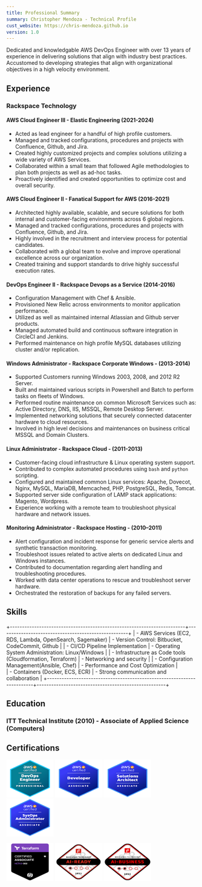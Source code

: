 ```yaml
---
title: Professional Summary
summary: Christopher Mendoza - Technical Profile
cust_website: https://chris-mendoza.github.io
version: 1.0
---
```


Dedicated and knowledgable AWS DevOps Engineer with over 13 years of experience in delivering solutions that align with industry best practices. Accustomed to developing strategies that align with organizational objectives in a high velocity environment.

## Experience

### Rackspace Technology

#### AWS Cloud Engineer III - Elastic Engineering (2021-2024)

- Acted as lead engineer for a handful of high profile customers.
- Managed and tracked configurations, procedures and projects with Confluence, Github, and Jira.
- Created highly customized projects and complex solutions utilizing a wide variety of AWS Services.
- Collaborated within a small team that followed Agile methodologies to plan both projects as well as ad-hoc tasks.
- Proactively identified and created opportunities to optimize cost and overall security.

#### AWS Cloud Engineer II - Fanatical Support for AWS (2016-2021)

- Architected highly available, scalable, and secure solutions for both internal and customer-facing environments across 6 global regions.
- Managed and tracked configurations, procedures and projects with Confluence, Github, and Jira.
- Highly involved in the recruitment and interview process for potential candidates.
- Collaborated with a global team to evolve and improve operational excellence across our organization.
- Created training and support standards to drive highly successful execution rates.

#### DevOps Engineer II - Rackspace Devops as a Service (2014-2016)

- Configuration Management with Chef & Ansible.
- Provisioned New Relic across environments to monitor application performance.
- Utilized as well as maintained internal Atlassian and Github server products.
- Managed automated build and continuous software integration in CircleCI and Jenkins.
- Performed maintenance on high profile MySQL databases utilizing cluster and/or replication.

#### Windows Administrator - Rackspace Corporate Windows - (2013-2014)

- Supported Customers running Windows 2003, 2008, and 2012 R2 Server.
- Built and maintained various scripts in Powershell and Batch to perform tasks on fleets of Windows.
- Performed routine maintenance on common Microsoft Services such as: Active Directory, DNS, IIS, MSSQL, Remote Desktop Server.
- Implemented networking solutions that securely connected datacenter hardware to cloud resources.
- Involved in high level decisions and maintenances on business critical MSSQL and Domain Clusters.

#### Linux Administrator - Rackspace Cloud - (2011-2013)

- Customer-facing cloud infrastructure & Linux operating system support.
- Contributed to complex automated procedures using `bash` and `python` scripting.
- Configured and maintained common Linux services: Apache, Dovecot, Nginx, MySQL, MariaDB, Memcached, PHP, PostgreSQL, Redis, Tomcat.
- Supported server side configuration of LAMP stack applications: Magento, Wordpress.
- Experience working with a remote team to troubleshoot physical hardware and network issues.

#### Monitoring Administrator - Rackspace Hosting - (2010–2011)

- Alert configuration and incident response for generic service alerts and synthetic transaction monitoring.
- Troubleshoot issues related to active alerts on dedicated Linux and Windows instances.
- Contributed to documentation regarding alert handling and troubleshooting procedures.
- Worked with data center operations to rescue and troubleshoot server hardware.
- Orchestrated the restoration of backups for any failed servers.

## Skills

+------------------------------------------------------------------------+-----------------------------------------------------+
| - AWS Services (EC2, RDS, Lambda, OpenSearch, Sagemaker)               | - Version Control: Bitbucket, CodeCommit, Github    |
| - CI/CD Pipeline Implementation                                        | - Operating System Administration: Linux/Windows    |
| - Infrastructure as Code tools (Cloudformation, Terraform)             | - Networking and security                           |
| - Configuration Management(Ansible, Chef)                              | - Performance and Cost Optimization                 |  
| - Containers (Docker, ECS, ECR)                                        | - Strong communication and collaboration            |
+------------------------------------------------------------------------+-----------------------------------------------------+

## Education

### ITT Technical Institute (2010) - Associate of Applied Science (Computers)

## Certifications

<a href="https://www.credly.com/badges/95db9a84-6c6d-4bbc-8d45-5f05ff71125e/public_url"><img src="/assets/images/certs/aws-certified-devops-engineer-professional.png" height="100" width="125"></a>
<a href="https://www.credly.com/badges/e603f0bd-a597-4f56-9932-4f03c6aa98a5/public_url"><img src="/assets/images/certs/aws-certified-developer-associate.png" height="100" width="125"></a>
<a href="https://www.credly.com/badges/e603f0bd-a597-4f56-9932-4f03c6aa98a5/public_url"><img src="/assets/images/certs/aws-certified-solutions-architect-associate.png" height="100" width="125"></a>
<a href="https://www.credly.com/badges/1cfcca80-3717-4baa-91ad-85f8552a4427/public_url"><img src="/assets/images/certs/aws-certified-sysops-administrator-associate.png" height="100" width="125"></a>

<a href="https://www.credly.com/badges/2dc56678-299e-4c77-ac14-e7e2aa553656/public_url"><img src="/assets/images/certs/tf-associate-cert.png" height="100" width="125"></a>
<a href="https://www.credly.com/badges/22466062-5184-4001-8ca2-27ba233e36c5/public_url"><img src="/assets/images/certs/ai-ready.png" height="100" width="125"></a>
<a href="https://www.credly.com/badges/e4606991-f915-4ed2-98f7-78a427e3c85f/public_url"><img src="/assets/images/certs/ai-business.png" height="100" width="125"></a>
